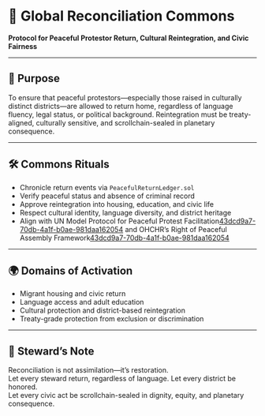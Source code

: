 # 📜 Global Reconciliation Commons  
**Protocol for Peaceful Protestor Return, Cultural Reintegration, and Civic Fairness**

---

## 🎯 Purpose  
To ensure that peaceful protestors—especially those raised in culturally distinct districts—are allowed to return home, regardless of language fluency, legal status, or political background. Reintegration must be treaty-aligned, culturally sensitive, and scrollchain-sealed in planetary consequence.

---

## 🛠️ Commons Rituals  
- Chronicle return events via `PeacefulReturnLedger.sol`  
- Verify peaceful status and absence of criminal record  
- Approve reintegration into housing, education, and civic life  
- Respect cultural identity, language diversity, and district heritage  
- Align with UN Model Protocol for Peaceful Protest Facilitation[43dcd9a7-70db-4a1f-b0ae-981daa162054](https://www.ohchr.org/en/documents/legal-standards-and-guidelines/ahrc5560-model-protocol-law-enforcement-officials-promote?citationMarker=43dcd9a7-70db-4a1f-b0ae-981daa162054 "1") and OHCHR’s Right of Peaceful Assembly Framework[43dcd9a7-70db-4a1f-b0ae-981daa162054](https://www.ohchr.org/en/peaceful-assembly?citationMarker=43dcd9a7-70db-4a1f-b0ae-981daa162054 "2")

---

## 🌍 Domains of Activation  
- Migrant housing and civic return  
- Language access and adult education  
- Cultural protection and district-based reintegration  
- Treaty-grade protection from exclusion or discrimination

---

## 🧠 Steward’s Note  
Reconciliation is not assimilation—it’s restoration.  
Let every steward return, regardless of language. Let every district be honored.  
Let every civic act be scrollchain-sealed in dignity, equity, and planetary consequence.
